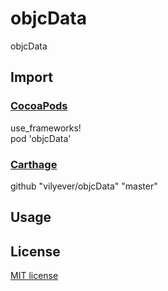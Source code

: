 # objcData
objcData

## Import
### [CocoaPods](http://cocoapods.org)
use_frameworks!
</br>
pod 'objcData'

### [Carthage](https://github.com/Carthage/Carthage)
github "vilyever/objcData" "master"

## Usage

## License

[MIT license](LICENSE)
